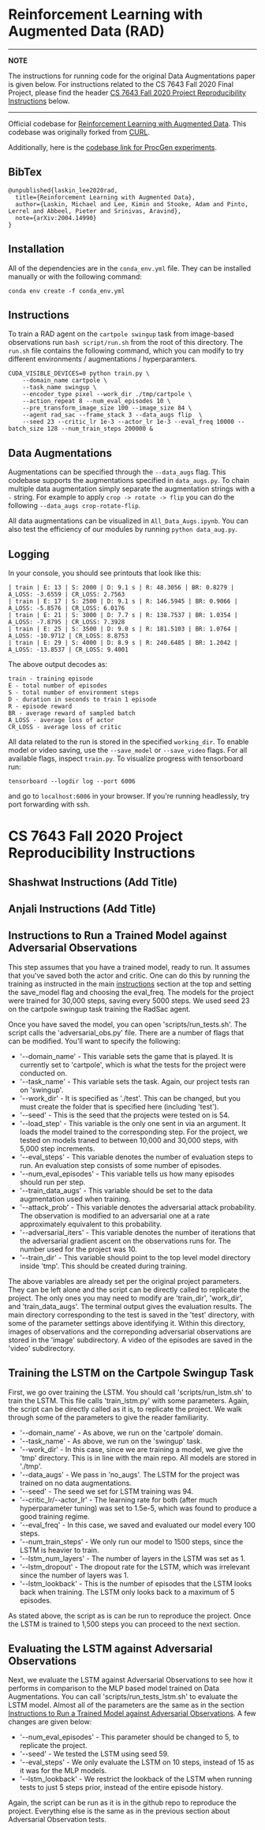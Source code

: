 # Reinforcement Learning with Augmented Data (RAD)

---
**NOTE**

The instructions for running code for the original Data Augmentations paper is given below. For instructions related to the CS 7643 Fall 2020 Final Project, please find the header [CS 7643 Fall 2020 Project Reproducibility Instructions](#cs-7643-fall-2020-project-reproducibility-instructions) below.

---

Official codebase for [Reinforcement Learning with Augmented Data](https://mishalaskin.github.io/rad). This codebase was originally forked from [CURL](https://mishalaskin.github.io/curl). 

Additionally, here is the [codebase link for ProcGen experiments](https://github.com/pokaxpoka/rad_procgen).


## BibTex

```
@unpublished{laskin_lee2020rad,
  title={Reinforcement Learning with Augmented Data},
  author={Laskin, Michael and Lee, Kimin and Stooke, Adam and Pinto, Lerrel and Abbeel, Pieter and Srinivas, Aravind},
  note={arXiv:2004.14990}
}
```

## Installation 

All of the dependencies are in the `conda_env.yml` file. They can be installed manually or with the following command:

```
conda env create -f conda_env.yml
```

## Instructions
To train a RAD agent on the `cartpole swingup` task from image-based observations run `bash script/run.sh` from the root of this directory. The `run.sh` file contains the following command, which you can modify to try different environments / augmentations / hyperparamters.

```
CUDA_VISIBLE_DEVICES=0 python train.py \
    --domain_name cartpole \
    --task_name swingup \
    --encoder_type pixel --work_dir ./tmp/cartpole \
    --action_repeat 8 --num_eval_episodes 10 \
    --pre_transform_image_size 100 --image_size 84 \
    --agent rad_sac --frame_stack 3 --data_augs flip  \
    --seed 23 --critic_lr 1e-3 --actor_lr 1e-3 --eval_freq 10000 --batch_size 128 --num_train_steps 200000 &
```

## Data Augmentations 

Augmentations can be specified through the `--data_augs` flag. This codebase supports the augmentations specified in `data_augs.py`. To chain multiple data augmentation simply separate the augmentation strings with a `-` string. For example to apply `crop -> rotate -> flip` you can do the following `--data_augs crop-rotate-flip`. 

All data augmentations can be visualized in `All_Data_Augs.ipynb`. You can also test the efficiency of our modules by running `python data_aug.py`.


## Logging 

In your console, you should see printouts that look like this:

```
| train | E: 13 | S: 2000 | D: 9.1 s | R: 48.3056 | BR: 0.8279 | A_LOSS: -3.6559 | CR_LOSS: 2.7563
| train | E: 17 | S: 2500 | D: 9.1 s | R: 146.5945 | BR: 0.9066 | A_LOSS: -5.8576 | CR_LOSS: 6.0176
| train | E: 21 | S: 3000 | D: 7.7 s | R: 138.7537 | BR: 1.0354 | A_LOSS: -7.8795 | CR_LOSS: 7.3928
| train | E: 25 | S: 3500 | D: 9.0 s | R: 181.5103 | BR: 1.0764 | A_LOSS: -10.9712 | CR_LOSS: 8.8753
| train | E: 29 | S: 4000 | D: 8.9 s | R: 240.6485 | BR: 1.2042 | A_LOSS: -13.8537 | CR_LOSS: 9.4001
```
The above output decodes as:

```
train - training episode
E - total number of episodes 
S - total number of environment steps
D - duration in seconds to train 1 episode
R - episode reward
BR - average reward of sampled batch
A_LOSS - average loss of actor
CR_LOSS - average loss of critic
```

All data related to the run is stored in the specified `working_dir`. To enable model or video saving, use the `--save_model` or `--save_video` flags. For all available flags, inspect `train.py`. To visualize progress with tensorboard run:

```
tensorboard --logdir log --port 6006
```

and go to `localhost:6006` in your browser. If you're running headlessly, try port forwarding with ssh.

# CS 7643 Fall 2020 Project Reproducibility Instructions

## Shashwat Instructions (Add Title)

## Anjali Instructions (Add Title)

## Instructions to Run a Trained Model against Adversarial Observations
This step assumes that you have a trained model, ready to run. It assumes that you've saved both the actor and critic. One can do this by running the training as instructed in the main [instructions](#instructions) section at the top and setting the save_model flag and choosing the eval_freq. The models for the project were trained for 30,000 steps, saving every 5000 steps. We used seed 23 on the cartpole swingup task training the RadSac agent.

Once you have saved the model, you can open 'scripts/run_tests.sh'. The script calls the 'adversarial_obs.py' file. There are a number of flags that can be modified. You'll want to specify the following:

* '--domain_name' - This variable sets the game that is played. It is currently set to 'cartpole', which is what the tests for the project were conducted on.
* '--task_name' - This variable sets the task. Again, our project tests ran on 'swingup'.
* '--work_dir' - It is specified as './test'. This can be changed, but you must create the folder that is specified here (including 'test').
* '--seed' - This is the seed that the projects were tested on is 54.
* '--load_step' - This variable is the only one sent in via an argument. It loads the model trained to the corresponding step. For the project, we tested on models traned to between 10,000 and 30,000 steps, with 5,000 step increments.
* '--eval_steps' - This variable denotes the number of evaluation steps to run. An evaluation step consists of some number of episodes.
* '--num_eval_episodes' - This variable tells us how many episodes should run per step.
* '--train_data_augs' - This variable should be set to the data augmentation used when training.
* '--attack_prob' - This variable denotes the adversarial attack probability. The observation is modified to an adversarial one at a rate approximately equivalent to this probability.
* '--adversarial_iters' - This variable denotes the number of iterations that the adversarial gradient ascent on the observations runs for. The number used for the project was 10.
* '--train_dir' - This variable should point to the top level model directory inside 'tmp'. This should be created during training.

The above variables are already set per the original project parameters. They can be left alone and the script can be directly called to replicate the project. The only ones you may need to modify are 'train_dir', 'work_dir', and 'train_data_augs'. The terminal output gives the evaluation results. The main directory corresponding to the test is saved in the 'test' directory, with some of the parameter settings above identifying it. Within this directory, images of observations and the correponding adversarial observations are stored in the 'image' subdirectory. A video of the episodes are saved in the 'video' subdirectory.

## Training the LSTM on the Cartpole Swingup Task
First, we go over training the LSTM. You should call 'scripts/run_lstm.sh' to train the LSTM. This file calls 'train_lstm.py' with some parameters. Again, the script can be directly called as it is, to replicate the project. We walk through some of the parameters to give the reader familiarity.

* '--domain_name' - As above, we run on the 'cartpole' domain.
* '--task_name' - As above, we run on the 'swingup' task.
* '--work_dir' - In this case, since we are training a model, we give the 'tmp' directory. This is in line with the main repo. All models are stored in './tmp'.
* '--data_augs' - We pass in 'no_augs'. The LSTM for the project was trained on no data augmentations.
* '--seed' - The seed we set for LSTM training was 94.
* '--critic_lr/--actor_lr' - The learning rate for both (after much hyperparameter tuning) was set to 1.5e-5, which was found to produce a good training regime.
* '--eval_freq' - In this case, we saved and evaluated our model every 100 steps.
* '--num_train_steps' - We only run our model to 1500 steps, since the LSTM is heavier to train.
* '--lstm_num_layers' - The number of layers in the LSTM was set as 1.
* '--lstm_dropout' - The dropout rate for the LSTM, which was irrelevant since the number of layers was 1.
* '--lstm_lookback' - This is the number of episodes that the LSTM looks back when training. The LSTM only looks back to a maximum of 5 episodes.

As stated above, the script as is can be run to reproduce the project. Once the LSTM is trained to 1,500 steps you can proceed to the next section.

## Evaluating the LSTM against Adversarial Observations
Next, we evaluate the LSTM against Adversarial Observations to see how it performs in comparison to the MLP based model trained on Data Augmentations. You can call 'scripts/run_tests_lstm.sh' to evaluate the LSTM model. Almost all of the parameters are the same as in the section [Instructions to Run a Trained Model against Adversarial Observations](#instructions-to-run-a-trained-model-against-adversarial-observations). A few changes are given below:

* '--num_eval_episodes' - This parameter should be changed to 5, to replicate the project.
* '--seed' - We tested the LSTM using seed 59.
* '--eval_steps' - We only evaluate the LSTM on 10 steps, instead of 15 as it was for the MLP models.
* '--lstm_lookback' - We restrict the lookback of the LSTM when running tests to just 5 steps prior, instead of the entire episode history.

Again, the script can be run as it is in the github repo to reproduce the project. Everything else is the same as in the previous section about Adversarial Observation tests.
